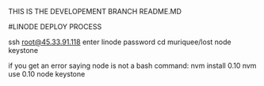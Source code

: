 THIS IS THE DEVELOPEMENT BRANCH README.MD

#LINODE DEPLOY PROCESS

ssh root@45.33.91.118
enter linode password
cd muriquee/lost
node keystone

if you get an error saying node is not a bash command:
nvm install 0.10
nvm use 0.10
node keystone